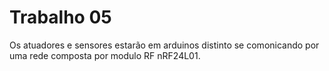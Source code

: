# Trabalho 05

Os atuadores e sensores estarão em arduinos distinto se comonicando por uma rede composta por modulo RF nRF24L01.
